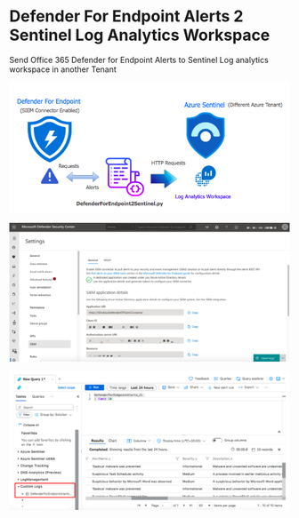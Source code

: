# Defender For Endpoint Alerts 2 Sentinel Log Analytics Workspace 
Send Office 365 Defender for Endpoint Alerts to Sentinel Log analytics workspace in another Tenant

![](/Images/Defender2Sentinel.png)


![](/Images/Defender.png)


![](/Images/Logs.png)
